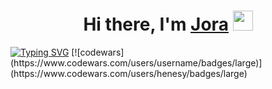 <h1 align="center">Hi there, I'm <a href="https://t.me/PROGER32" target="_blank">Jora</a> 
<img src="https://github.com/blackcater/blackcater/raw/main/images/Hi.gif" height="32"/></h1>
<a href="https://git.io/typing-svg"><img src="https://readme-typing-svg.demolab.com?font=Fira+Code&pause=1000&color=000000&width=435&lines=It's+my+telegram+bot+for+onboarding" alt="Typing SVG" /></a>
[![codewars](https://www.codewars.com/users/username/badges/large)](https://www.codewars.com/users/henesy/badges/large)